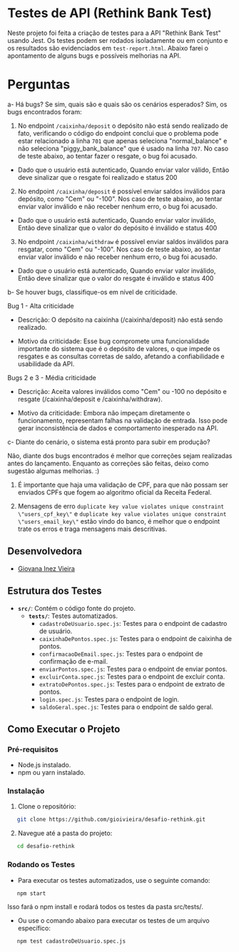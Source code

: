 # Testes de API (Rethink Bank Test)

Neste projeto foi feita a criação de testes para a API "Rethink Bank Test" usando Jest. Os testes podem ser rodados isoladamente ou em conjunto e os resultados são evidenciados em `test-report.html`. Abaixo farei o apontamento de alguns bugs e possíveis melhorias na API.

# Perguntas

a- Há bugs? Se sim, quais são e quais são os cenários esperados? Sim, os bugs encontrados foram:

1. No endpoint `/caixinha/deposit` o depósito não está sendo realizado de fato, verificando o código do endpoint conclui que o problema pode estar relacionado a linha `701` que apenas seleciona "normal_balance" e não seleciona "piggy_bank_balance" que é usado na linha `707`. No caso de teste abaixo, ao tentar fazer o resgate, o bug foi acusado.

- Dado que o usuário está autenticado, Quando enviar valor válido, Então deve sinalizar que o resgate foi realizado e status 200

2. No endpoint `/caixinha/deposit` é possível enviar saldos inválidos para depósito, como "Cem" ou "-100". Nos caso de teste abaixo, ao tentar enviar valor inválido e não receber nenhum erro, o bug foi acusado.

- Dado que o usuário está autenticado, Quando enviar valor inválido, Então deve sinalizar que o valor do depósito é inválido e status 400

3. No endpoint `/caixinha/withdraw` é possível enviar saldos inválidos para resgatar, como "Cem" ou "-100". Nos caso de teste abaixo, ao tentar enviar valor inválido e não receber nenhum erro, o bug foi acusado.

- Dado que o usuário está autenticado, Quando enviar valor inválido, Então deve sinalizar que o valor do resgate é inválido e status 400

b- Se houver bugs, classifique-os em nível de criticidade.

Bug 1 - Alta criticidade

- Descrição: O depósito na caixinha (/caixinha/deposit) não está sendo realizado.

- Motivo da criticidade: Esse bug compromete uma funcionalidade importante do sistema que é o depósito de valores, o que impede os resgates e as consultas corretas de saldo, afetando a confiabilidade e usabilidade da API.

Bugs 2 e 3 - Média criticidade

- Descrição: Aceita valores inválidos como "Cem" ou -100 no depósito e resgate (/caixinha/deposit e /caixinha/withdraw).

- Motivo da criticidade: Embora não impeçam diretamente o funcionamento, representam falhas na validação de entrada. Isso pode gerar inconsistência de dados e comportamento inesperado na API.

c- Diante do cenário, o sistema está pronto para subir em produção?

Não, diante dos bugs encontrados é melhor que correções sejam realizadas antes do lançamento. Enquanto as correções são feitas, deixo como sugestão algumas melhorias. :)

1. É importante que haja uma validação de CPF, para que não possam ser enviados CPFs que fogem ao algoritmo oficial da Receita Federal.

2. Mensagens de erro `duplicate key value violates unique constraint \"users_cpf_key\"` e `duplicate key value violates unique constraint \"users_email_key\"` estão vindo do banco, é melhor que o endpoint trate os erros e traga mensagens mais descritivas.  

## Desenvolvedora

- <a href="https://github.com/gioivieira" target="_blank"><p>Giovana Inez Vieira</p></a>

## Estrutura dos Testes

- **`src/`**: Contém o código fonte do projeto.
  - **`tests/`**: Testes automatizados.
    - `cadastroDeUsuario.spec.js`: Testes para o endpoint de cadastro de usuário.
    - `caixinhaDePontos.spec.js`: Testes para o endpoint de caixinha de pontos.
    - `confirmacaoDeEmail.spec.js`: Testes para o endpoint de confirmação de e-mail.
    - `enviarPontos.spec.js`: Testes para o endpoint de enviar pontos.
    - `excluirConta.spec.js`: Testes para o endpoint de excluir conta.
    - `extratoDePontos.spec.js`: Testes para o endpoint de extrato de pontos.
    - `login.spec.js`: Testes para o endpoint de login.
    - `saldoGeral.spec.js`: Testes para o endpoint de saldo geral.

## Como Executar o Projeto

### Pré-requisitos

- Node.js instalado.
- npm ou yarn instalado.

### Instalação

1. Clone o repositório:
```bash
   git clone https://github.com/gioivieira/desafio-rethink.git
```

2. Navegue até a pasta do projeto:
```bash
   cd desafio-rethink
```

### Rodando os Testes

- Para executar os testes automatizados, use o seguinte comando:
```bash
   npm start
```

Isso fará o npm install e rodará todos os testes da pasta src/tests/.

- Ou use o comando abaixo para executar os testes de um arquivo específico:
```bash
   npm test cadastroDeUsuario.spec.js
```
